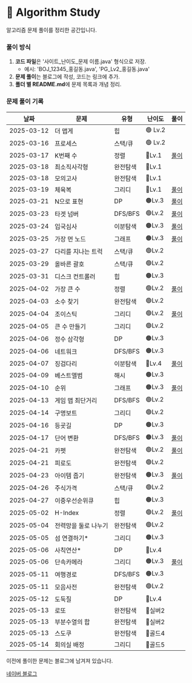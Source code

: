 # 📌 Algorithm Study

알고리즘 문제 풀이를 정리한 공간입니다.



### 풀이 방식
1. **코드 파일**은 '사이트_난이도_문제 이름.java' 형식으로 저장.
    - 예시: 'BOJ_12345_홍길동.java', 'PG_Lv2_홍길동.java'
2. **문제 풀이**는 블로그에 작성, 코드는 링크에 추가.
3. **폴더 별 README.md**에 문제 목록과 개념 정리.

### 문제 풀이 기록

| 날짜         | 문제         | 유형     | 난이도     | 풀이                                               |
|------------|------------|--------|---------|--------------------------------------------------|
| 2025-03-12 | 더 맵게       | 힙      | 🟢 Lv.2 |                                                  |
| 2025-03-16 | 프로세스       | 스택/큐   | 🟢 Lv.2 |                                                  |
| 2025-03-17 | K번째 수      | 정렬     | 🔵Lv.1  | [풀이](https://blog.naver.com/gamakk2/223799781209) |
| 2025-03-18 | 최소직사각형     | 완전탐색   | 🔵Lv.1  |                                                  |
| 2025-03-18 | 모의고사       | 완전탐색   | 🔵Lv.1  |                                                  |
| 2025-03-19 | 체육복        | 그리디    | 🔵Lv.1  | [풀이](https://blog.naver.com/gamakk2/223802861543) |
| 2025-03-21 | N으로 표현     | DP     | 🟠Lv.3  | [풀이](https://blog.naver.com/gamakk2/223805073009) |
| 2025-03-23 | 타겟 넘버      | DFS/BFS | 🟢Lv.2  | [풀이](https://blog.naver.com/gamakk2/223806408314) |
| 2025-03-24 | 입국심사       | 이분탐색   | 🟠Lv.3  | [풀이](https://blog.naver.com/gamakk2/223808371758) |
| 2025-03-25 | 가장 먼 노드    | 그래프    | 🟠Lv.3  | [풀이](https://blog.naver.com/gamakk2/223809854243) |
| 2025-03-27 | 다리를 지나는 트럭 | 스택/큐   | 🟢Lv.2  |                                                  |
| 2025-03-29 | 올바른 괄호     | 스택/큐   | 🟢Lv.2  |                                                  |
| 2025-03-31 | 디스크 컨트롤러   | 힙      | 🟠Lv.3  |                                                  |
| 2025-04-02 | 가장 큰 수     | 정렬     | 🟢Lv.2  | [풀이](https://blog.naver.com/gamakk2/223819506024) |
| 2025-04-03 | 소수 찾기      | 완전탐색   | 🟢Lv.2  |                                                  |
| 2025-04-04 | 조이스틱       | 그리디    | 🟢Lv.2  | [풀이](https://blog.naver.com/gamakk2/223823165881) |
| 2025-04-05 | 큰 수 만들기    | 그리디    | 🟢Lv.2  |                                                  |
| 2025-04-06 | 정수 삼각형     | DP     | 🟠Lv.3  |                                                  |
| 2025-04-06 | 네트워크       | DFS/BFS | 🟠Lv.3  |                                                  |
| 2025-04-07 | 징검다리       | 이분탐색   | 🔴Lv.4  | [풀이](https://blog.naver.com/gamakk2/223825584515) |
| 2025-04-09 | 베스트앨범      | 해시     | 🟠Lv.3  |                                                  |
| 2025-04-10 | 순위         | 그래프    | 🟠Lv.3  | [풀이]()                                           |
| 2025-04-13 | 게임 맵 최단거리  | DFS/BFS | 🟢Lv.2  |                                                  |
| 2025-04-14 | 구명보트       | 그리디    | 🟢Lv.2  |                                                  |
| 2025-04-16 | 등굣길        | DP     | 🟠Lv.3  |                                                  |
| 2025-04-17 | 단어 변환      | DFS/BFS | 🟠Lv.3  | [풀이](https://blog.naver.com/gamakk2/223838220484) |
| 2025-04-21 | 카펫         | 완전탐색   | 🟢Lv.2  | [풀이](https://blog.naver.com/gamakk2/223841804550) |
| 2025-04-21 | 피로도        | 완전탐색   | 🟢Lv.2  |                                                  |
| 2025-04-23 | 아이템 줍기     | 완전탐색   | 🟠Lv.3  | [풀이](https://blog.naver.com/gamakk2/223844445405) |
| 2025-04-26 | 주식가격       | 스택/큐   | 🟢Lv.2  |                                                  |
| 2025-04-27 | 이중우선순위큐    | 힙      | 🟠Lv.3  |                                                  |
| 2025-05-02 | H-Index    | 정렬     | 🟢Lv.2  | [풀이](https://blog.naver.com/gamakk2/223853668750) |
| 2025-05-04 | 전력망을 둘로 나누기 | 완전탐색   | 🟢Lv.2  |                                                  |
| 2025-05-05 | 섬 연결하기*    | 그리디    | 🟠Lv.3  |                                                  |
| 2025-05-06 | 사칙연산*      | DP     | 🔴Lv.4  |                                                  |
| 2025-05-06 | 단속카메라      | 그리디    | 🟠Lv.3  | [풀이](https://blog.naver.com/gamakk2/223856958267) |
| 2025-05-11 | 여행경로       | DFS/BFS | 🟠Lv.3  |                                                 |
| 2025-05-11 | 모음사전       | 완전탐색   | 🟢Lv.2  |                                                 |
| 2025-05-12 | 도둑질        | DP     | 🔴Lv.4  |                                                 |
| 2025-05-13 | 로또         | 완전탐색   | 🥈실버2   |                                                 |
| 2025-05-13 | 부분수열의 합    | 완전탐색   | 🥈실버2   |                                                 |
| 2025-05-13 | 스도쿠        | 완전탐색   | 🥇골드4   |                                                 |
| 2025-05-14 | 회의실 배정     | 그리디    | 🥇골드5   |                                                 |

이전에 풀이한 문제는 블로그에 남겨져 있습니다.

[네이버 블로그](https://blog.naver.com/gamakk2/223793678530)
